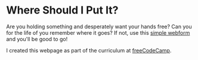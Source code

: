# Where Should I Put It?
Are you holding something and desperately want your hands free? Can you for the life of you remember where it goes? If not, use this [simple webform](https://codepen.io/mbthebulldog/pen/gNLvNm) and you'll be good to go!

I created this webpage as part of the curriculum at [freeCodeCamp](https://www.freecodecamp.com/mbthebulldog).
